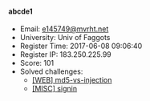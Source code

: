#### abcde1  

* Email: e145749@mvrht.net  
* University: Univ of Faggots  
* Register Time: 2017-06-08 09:06:40  
* Register IP: 183.250.225.99  
* Score: 101  
* Solved challenges: 
  * [[WEB] md5-vs-injection](https://github.com/SniperOJ/Challenges/blob/master/WEB/md5-vs-injection.json)  
  * [[MISC] signin](https://github.com/SniperOJ/Challenges/blob/master/MISC/signin.json)  
